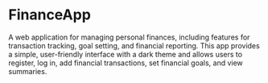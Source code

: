 # FinanceApp
A web application for managing personal finances, including features for transaction tracking, goal setting, and financial reporting. This app provides a simple, user-friendly interface with a dark theme and allows users to register, log in, add financial transactions, set financial goals, and view summaries.
